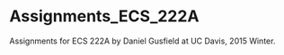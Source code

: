 Assignments_ECS_222A
====================

Assignments for ECS 222A by Daniel Gusfield at UC Davis, 2015 Winter.
